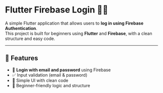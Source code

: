 # Flutter Firebase Login 🔐🔥

A simple Flutter application that allows users to **log in using Firebase Authentication**.  
This project is built for beginners using **Flutter** and **Firebase**, with a clean structure and easy code.

---

## 📱 Features

- 🔐 **Login with email and password** using Firebase  
- ✅ Input validation (email & password)  
- 🎯 Simple UI with clean code  
- 🧠 Beginner-friendly logic and structure  
